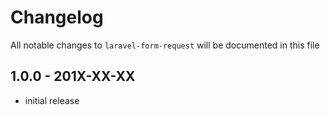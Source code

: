 # Changelog

All notable changes to `laravel-form-request` will be documented in this file

## 1.0.0 - 201X-XX-XX

- initial release
